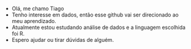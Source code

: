 -  Olá, me chamo Tiago
-  Tenho interesse em dados, então esse github vai ser direcionado ao meu aprendizado.
-  Atualmente estou estudando análise de dados e a linguagem escolhida foi R.
-  Espero ajudar ou tirar dúvidas de alguém.
